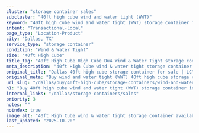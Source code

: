 ```yaml
---
cluster: "storage container sales"
subcluster: "40ft high cube wind and water tight (WWT)"
keyword: "40ft high cube wind and water tight (WWT) storage container for sale Dallas, TX"
intent: "Transactional-Local"
page_type: "Location-Product"
city: "Dallas, TX"
service_type: "storage container"
condition: "Wind & Water Tight"
size: "40ft High Cube"
title_tag: "40ft High Cube High Cube Du4 Wind & Water Tight storage container Sales in Dallas | LC Container"
meta_description: "40ft High Cube wind & water tight storage container sales in Dallas. High cube containers with extra height. Fast delivery, competitive pricing. Serving storage containers area. Quote ID: 1GU. Call (214) 524-4168 for your free quote today."
original_title: "Dallas 40ft high cube storage container for sale | LC"
original_meta: "Buy wind and water tight (WWT) 40ft high cube storage container sale with local delivery in Dallas, TX. LC Container — local Since 2003. Request a fast quote today."
url_slug: "/dallas/buy/40ft-high-cube/storage-containers/wind-and-water-tight-wwt"
h1: "Buy 40ft high cube wind and water tight (WWT) storage container in Dallas"
internal_links: "/dallas/storage-containers/sales"
priority: 3
notes: ""
noindex: true
image_alt: "40ft High Cube wind & water tight storage container available for delivery in Dallas"
last_updated: "2025-10-20"
---
```


<!-- TODO: Add unique city/inventory copy, images, and internal links here. -->
